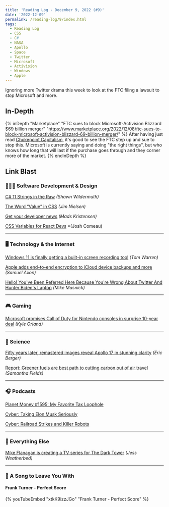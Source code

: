 ```yaml
---
title: 'Reading Log - December 9, 2022 (#9)'
date: '2022-12-09'
permalink: /reading-log/9/index.html
tags:
  - Reading Log
  - CSS
  - C#
  - NASA
  - Apollo
  - Space
  - Twitter
  - Microsoft
  - Activision
  - Windows
  - Apple
---
```


Ignoring more Twitter drama this week to look at the FTC filing a lawsuit to stop Microsoft and more.
<!-- excerpt -->

<h2 class="old">In-Depth</h2>

{% inDepth "Marketplace" "FTC sues to block Microsoft-Activision Blizzard $69 billion merger" "https://www.marketplace.org/2022/12/08/ftc-sues-to-block-microsoft-activision-blizzard-69-billion-merger/" %}
    After having just read [Chokepoint Capitalism](https://kpwags.com/posts/2022/12/07/chokepoint-capitalism-a-review), it's good to see the FTC step up and sue to stop this. Microsoft is currently saying and doing "the right things", but who knows how long that will last if the purchase goes through and they corner more of the market.
{% endinDepth %}

<h2 class="old">Link Blast</h2>

### 👨🏼‍💻 Software Development & Design

[C# 11 Strings in the Raw](https://wildermuth.com/2022/11/26/csharp-11-strings-in-the-raw/) *(Shawn Wildermuth)*

[The Word “Value” in CSS](https://blog.jim-nielsen.com/2022/the-word-value-in-css/) *(Jim Nielsen)*

[Get your developer news](https://devblogs.microsoft.com/visualstudio/get-your-developer-news/) *(Mads Kristensen)*

[CSS Variables for React Devs](https://www.joshwcomeau.com/css/css-variables-for-react-devs/) *(Josh Comeau)

---

### 🖥 Technology & the Internet

[Windows 11 is finally getting a built-in screen recording tool](https://www.theverge.com/2022/12/8/23500753/microsoft-windows-11-screen-recorder-snipping-tool) *(Tom Warren)*

[Apple adds end-to-end encryption to iCloud device backups and more](https://arstechnica.com/gadgets/2022/12/apple-adds-end-to-end-encryption-to-icloud-device-backups-and-more/) *(Samuel Axon)*

[Hello! You've Been Referred Here Because You're Wrong About Twitter And Hunter Biden's Laptop](https://www.techdirt.com/2022/12/07/hello-youve-been-referred-here-because-youre-wrong-about-twitter-and-hunter-bidens-laptop/) *(Mike Masnick)*

---

### 🎮 Gaming

[Microsoft promises Call of Duty for Nintendo consoles in surprise 10-year deal](https://arstechnica.com/gaming/2022/12/microsoft-promises-call-of-duty-for-nintendo-consoles-in-surprise-10-year-deal/)  *(Kyle Orland)*

---

### 🔬 Science

[Fifty years later, remastered images reveal Apollo 17 in stunning clarity](https://arstechnica.com/science/2022/12/fifty-years-later-remastered-images-reveal-apollo-17-in-stunning-clarity/) *(Eric Berger)*

[Report: Greener fuels are best path to cutting carbon out of air travel](https://www.marketplace.org/2022/12/08/report-greener-fuels-are-best-path-to-cutting-carbon-out-of-air-travel/) *(Samantha Fields)*

---

### 🎧 Podcasts

[Planet Money #1595: My Favorite Tax Loophole](https://www.npr.org/2022/12/02/1140465961/tax-loophole-internal-revenue-service-avoidance-evasion)

[Cyber: Taking Elon Musk Seriously](https://play.acast.com/s/cyber/taking-elon-musk-seriously)

[Cyber: Railroad Strikes and Killer Robots](https://play.acast.com/s/cyber/railroad-strikes-and-killer-robots)

---

### 🎒 Everything Else

[Mike Flanagan is creating a TV series for The Dark Tower](https://www.theverge.com/2022/12/8/23500305/the-dark-tower-tv-series-mike-flanagan-stephen-king-amazon) *(Jess Weatherbed)*

---

### 🎵 A Song to Leave You With

#### Frank Turner - Perfect Score

{% youTubeEmbed "xtkK9izzJGo" "Frank Turner - Perfect Score" %}